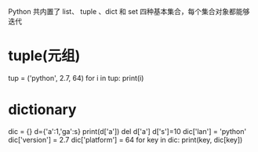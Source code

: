 Python 共内置了 list、 tuple 、dict 和 set 四种基本集合，每个集合对象都能够迭代
# tuple(元组)
tup = ('python', 2.7, 64)
for i in tup:
    print(i)
    
# dictionary
dic = {}
d={'a':1,'ga':s}
print(d['a'])
del d['a']
d['s']=10
dic['lan'] = 'python'
dic['version'] = 2.7
dic['platform'] = 64
for key in dic:
    print(key, dic[key])
    


